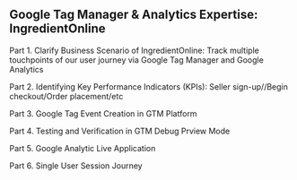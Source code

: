 
## Google Tag Manager & Analytics Expertise: IngredientOnline

Part 1. Clarify Business Scenario of IngredientOnline: Track multiple touchpoints of our user journey via Google Tag Manager and Google Analytics

Part 2. Identifying Key Performance Indicators (KPIs): Seller sign-up//Begin checkout/Order placement/etc

Part 3. Google Tag Event Creation in GTM Platform

Part 4. Testing and Verification in GTM Debug Prview Mode

Part 5. Google Analytic Live Application

Part 6. Single User Session Journey
